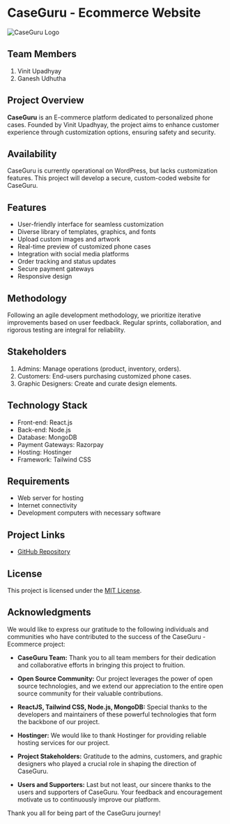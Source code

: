 # CaseGuru - Ecommerce Website

![CaseGuru Logo](https://caseguru.co.in/wp-content/uploads/2023/06/cropped-cropped-cg-logo-300x72.png)

## Team Members

1. Vinit Upadhyay
2. Ganesh Udhutha

## Project Overview

**CaseGuru** is an E-commerce platform dedicated to personalized phone cases. Founded by Vinit Upadhyay, the project aims to enhance customer experience through customization options, ensuring safety and security.

## Availability

CaseGuru is currently operational on WordPress, but lacks customization features. This project will develop a secure, custom-coded website for CaseGuru.

## Features

- User-friendly interface for seamless customization
- Diverse library of templates, graphics, and fonts
- Upload custom images and artwork
- Real-time preview of customized phone cases
- Integration with social media platforms
- Order tracking and status updates
- Secure payment gateways
- Responsive design

## Methodology

Following an agile development methodology, we prioritize iterative improvements based on user feedback. Regular sprints, collaboration, and rigorous testing are integral for reliability.

## Stakeholders

1. Admins: Manage operations (product, inventory, orders).
2. Customers: End-users purchasing customized phone cases.
3. Graphic Designers: Create and curate design elements.

## Technology Stack

- Front-end: React.js
- Back-end: Node.js
- Database: MongoDB
- Payment Gateways: Razorpay
- Hosting: Hostinger
- Framework: Tailwind CSS

## Requirements

- Web server for hosting
- Internet connectivity
- Development computers with necessary software

## Project Links

- [GitHub Repository](https://github.com/vinit84/CaseGuru)

## License

This project is licensed under the [MIT License](LICENSE).

## Acknowledgments

We would like to express our gratitude to the following individuals and communities who have contributed to the success of the CaseGuru - Ecommerce project:

- **CaseGuru Team:** Thank you to all team members for their dedication and collaborative efforts in bringing this project to fruition.

- **Open Source Community:** Our project leverages the power of open source technologies, and we extend our appreciation to the entire open source community for their valuable contributions.

- **ReactJS, Tailwind CSS, Node.js, MongoDB:** Special thanks to the developers and maintainers of these powerful technologies that form the backbone of our project.

- **Hostinger:** We would like to thank Hostinger for providing reliable hosting services for our project.

- **Project Stakeholders:** Gratitude to the admins, customers, and graphic designers who played a crucial role in shaping the direction of CaseGuru.

- **Users and Supporters:** Last but not least, our sincere thanks to the users and supporters of CaseGuru. Your feedback and encouragement motivate us to continuously improve our platform.

Thank you all for being part of the CaseGuru journey!
